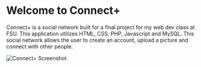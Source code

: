 # Welcome to Connect+

Connect+ is a social network built for a final project for my web dev class at FSU. This application utilizes HTML, CSS, PHP, Javascript and MySQL. 
This social network allows the user to create an account, upload a picture and connect with other people.

![Connect+ Screenshot](https://raw.github.com/loucilvr/MySocial/mysocial/images/ConnectSocial.png "Connect+ Screenshot")
